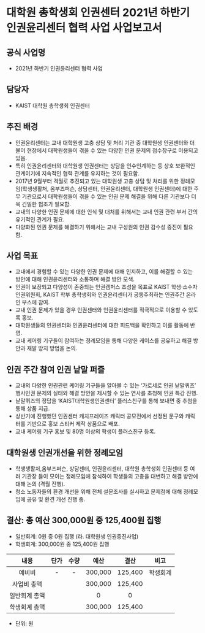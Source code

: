 대학원 총학생회 인권센터 2021년 하반기 인권윤리센터 협력 사업 사업보고서
===

## 공식 사업명
- 2021년 하반기 인권윤리센터 협력 사업

## 담당자
- KAIST 대학원 총학생회 인권센터

## 추진 배경
- 인권윤리센터는 교내 대학원생 고충 상담 및 처리 기관 중 대학원생 인권센터와 더불어 현장에서 대학원생들이 겪을 수 있는 다양한 인권 문제의 접수창구로 이용되고 있음.
- 특히 인권윤리센터와 대학원생 인권센터는 상담을 인수인계하는 등 상호 보완적인 관계이기에 지속적인 협력 관계를 유지하는 것이 필요함.
- 2017년 9월부터 격월로 추진되고 있는 대학원생 고충 상담 및 처리를 위한 정례모임(학생생활처, 옴부즈퍼슨, 상담센터, 인권윤리센터, 대학원생 인권센터)에 대한 주무 기관으로서 대학원생들이 겪을 수 있는 인권 문제 해결을 위해 다른 기관보다 더욱 긴밀한 협조가 필요함.
- 교내의 다양한 인권 문제에 대한 인식 및 대처를 위해서는 교내 인권 관련 부서 간의 유기적인 관계가 필요.
- 다양화된 인권 문제를 해결하기 위해서는 교내 구성원의 인권 감수성 증진이 필요함.

## 사업 목표
- 교내에서 경험할 수 있는 다양한 인권 문제에 대해 인지하고, 이를 해결할 수 있는 방안에 대해 인권윤리센터와 소통하며 해결 방안 모색.
- 인권이 보장되고 다양성이 존중되는 인권캠퍼스 조성을 목표로 KAIST 학생·소수자 인권위원회, KAIST 학부 총학생회와 인권윤리센터가 공동주최하는 인권주간 온라인 부스에 참여.
- 교내 인권 문제가 있을 경우 인권센터와 인권윤리센터를 적극적으로 이용할 수 있도록 홍보.
- 대학원생들의 인권센터와 인권윤리센터에 대한 피드백을 확인하고 이를 활동에 반영.
- 교내 케어링 기구들이 참여하는 정례모임을 통해 다양한 케이스를 공유하고 해결 방안과 재발 방지 방법을 논의.

## 인권 주간 참여 인권 낱말 퍼즐
- 교내의 다양한 인권관련 케어링 기구들을 알아볼 수 있는 ‘가로세로 인권 낱말퀴즈’ 행사인권 문제의 실태와 해결 방안을 제시할 수 있는 연사를 초청해 인권 특강 진행.
- 낱말퀴즈의 정답을 ‘KAIST대학원생인권센터’ 플러스친구를 통해 보내면 중 추첨을 통해 상품 지급.
- 상반기에 진행했던 인권센터 캐치프레이즈 캐릭터 공모전에서 선정된 문구와 캐릭터를 기반으로 홍보 스티커 제작 상품으로 배포.
- 교내 케어링 기구 홍보 및 80명 이상의 학생이 플러스친구 등록.

## 대학원생 인권개선을 위한 정례모임
- 학생생활처,옴부즈퍼슨, 상담센터, 인권윤리센터, 대학원 총학생회 인권센터 등 여러 기관장 들이 모이는 정례모임에 참석하여 학생들의 고충을 대변하고 해결 방안에 대해 논의 (격월 진행).
- 청소 노동자들의 환경 개선을 위해 전체 설문조사를 실시하고 문제점에 대해 정례모임에 공유 및 환견 개선 진행 중.

## 결산: 총 예산 300,000원 중 125,400원 집행 
   - 일반회계:  0원 중 0원 집행 (라. 대학원생 인권증진사업)
   - 학생회계:  300,000원 중 125,400원 집행
   
| 내용      | 단가 | 수량 | 예산      | 결산      | 비고   |
|:---------:|:----:|:----:|:---------:|:---------:|:------:|
| 예비비     | -  | -  | 300,000 | 125,400 | 학생회계 |
| 사업비 총액  |    |    | 300,000 | 125,400 |      |
| 일반회계 총액 |    |    | 0       | 0       |      |
| 학생회계 총액 |    |    | 300,000 | 125,400 |      |

- 단위: 원 
